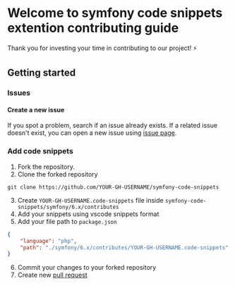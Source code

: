 # Welcome to symfony code snippets extention contributing guide

Thank you for investing your time in contributing to our project! :zap:

## Getting started

### Issues
#### Create a new issue

If you spot a problem, search if an issue already exists. If a related issue doesn't exist, you can open a new issue using [issue page](https://github.com/nalabdou/symfony-code-snippets/issues).

### Add code snippets

1. Fork the repository.
2. Clone the forked repository

 `git clone https://github.com/YOUR-GH-USERNAME/symfony-code-snippets`

3. Create `YOUR-GH-USERNAME.code-snippets` file inside `symfony-code-snippets/symfony/6.x/contributes`
4. Add your snippets using vscode snippets format
5. Add your file path to `package.json`
```json
{
    "language": "php",
    "path": "./symfony/6.x/contributes/YOUR-GH-USERNAME.code-snippets"
}
```
6. Commit your changes to your forked repository 
7. Create new [pull request](https://github.com/nalabdou/symfony-code-snippets/pulls) 